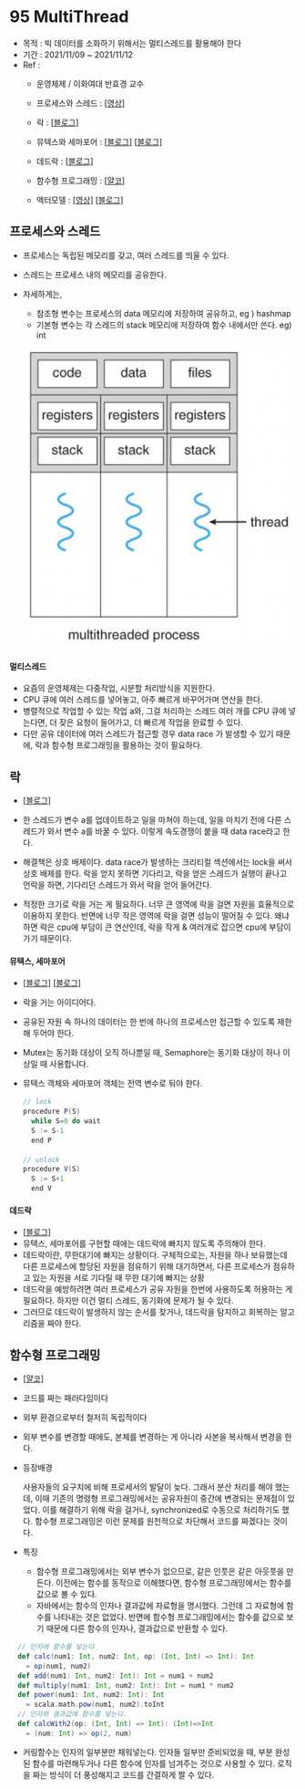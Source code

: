 # 95 MultiThread

- 목적 : 빅 데이터를 소화하기 위해서는 멀티스레드를 활용해야 한다
- 기간 : 2021/11/09 ~ 2021/11/12
- Ref : 
  - 운영체제 / 이화여대 반효경 교수
  - 프로세스와 스레드 : [[영상\]](https://youtu.be/iks_Xb9DtTM)
  - 락 : [[블로그\]](https://popcorntree.tistory.com/84?category=813524)

  - 뮤텍스와 세마포어 : [[블로그\]](https://worthpreading.tistory.com/90) [[블로그\]](https://jwprogramming.tistory.com/13)
  - 데드락 : [[블로그\]](https://chanhuiseok.github.io/posts/cs-2/)
  - 함수형 프로그래밍 : [[얄코\]](https://youtu.be/jVG5jvOzu9Y)
  - 액터모델 : [[영상\]](https://www.youtube.com/watch?v=ELwEdb_pD0k) [[블로그\]](https://github.com/funfunStudy/study/wiki/32장-액터와-동시성)
  



## 프로세스와 스레드

- 프로세스는 독립된 메모리를 갖고, 여러 스레드를 띄울 수 있다.

- 스레드는 프로세스 내의 메모리를 공유한다. 

- 자세하게는, 

  - 참조형 변수는 프로세스의 data 메모리에 저장하여 공유하고, eg ) hashmap 
  - 기본형 변수는 각 스레드의 stack 메모리에 저장하여 함수 내에서만 쓴다. eg) int

  ![프로세스와스레드](./asset/프로세스와스레드02.PNG)

  

#### 멀티스레드

- 요즘의 운영체제는 다중작업, 시분할 처리방식을 지원한다. 
- CPU 큐에 여러 스레드를 넣어놓고, 아주 빠르게 바꾸어가며 연산을 한다.  
- 병렬적으로 작업할 수 있는 작업 a와, 그걸 처리하는 스레드 여러 개를 CPU 큐에 넣는다면, 
  더 잦은 요청이 들어가고, 더 빠르게 작업을 완료할 수 있다.
- 다만 공유 데이터에 여러 스레드가 접근할 경우 data race 가 발생할 수 있기 때문에,
  락과 함수형 프로그래밍을 활용하는 것이 필요하다.

 

## 락

- [[블로그\]](https://popcorntree.tistory.com/84?category=813524)

- 한 스레드가 변수 a를 업데이트하고 일을 마쳐야 하는데, 일을 마치기 전에 다른 스레드가 와서 변수 a를 바꿀 수 있다. 이렇게 속도경쟁이 붙을 때 data race라고 한다.

- 해결책은 상호 배제이다. data race가 발생하는 크리티컬 섹션에서는 lock을 써서 상호 배제를 한다. 락을 얻지 못하면 기다리고, 락을 얻은 스레드가 실행이 끝나고 언락을 하면, 기다리던 스레드가 와서 락을 얻어 들어간다.

- 적정한 크기로 락을 거는 게 필요하다. 너무 큰 영역에 락을 걸면 자원을 효율적으로 이용하지 못한다. 반면에 너무 작은 영역에 락을 걸면 성능이 떨어질 수 있다. 왜냐하면 락은 cpu에 부담이 큰 연산인데, 락을 작게 & 여러개로 잡으면 cpu에 부담이 가기 때문이다.

  

#### 뮤텍스, 세마포어

- [[블로그\]](https://worthpreading.tistory.com/90) [[블로그\]](https://jwprogramming.tistory.com/13)

- 락을 거는 아이디어다.

- 공유된 자원 속 하나의 데이터는 한 번에 하나의 프로세스만 접근할 수 있도록 제한해 두어야 한다.

- Mutex는 동기화 대상이 오직 하나뿐일 때, Semaphore는 동기화 대상이 하나 이상일 때 사용합니다.

- 뮤텍스 객체와 세마포어 객체는 전역 변수로 둬야 한다.

  ```scala
  // lock
  procedure P(S)           
  	while S=0 do wait        
  	S := S-1                     
  	end P
  
  // unlock
  procedure V(S)          
  	S := S+1                 
  	end V                    
  ```



#### 데드락

- [[블로그\]](https://chanhuiseok.github.io/posts/cs-2/)
- 뮤텍스, 세마포어를 구현할 때에는 데드락에 빠지지 않도록 주의해야 한다.
- 데드락이란, 무한대기에 빠지는 상황이다. 구체적으로는, 자원을 하나 보유했는데 다른 프로세스에 할당된 자원을 점유하기 위해 대기하면서, 다른 프로세스가 점유하고 있는 자원을 서로 기다릴 때 무한 대기에 빠지는 상황
- 데드락을 예방하려면 여러 프로세스가 공유 자원을 한번에 사용하도록 허용하는 게 필요하다. 하지만 이건 멀티 스레드, 동기화에 문제가 될 수 있다.
- 그러므로 데드락이 발생하지 않는 순서를 찾거나, 데드락을 탐지하고 회복하는 알고리즘을 짜야 한다.



## 함수형 프로그래밍

- [[얄코\]](https://youtu.be/jVG5jvOzu9Y)

- 코드를 짜는 패러다임이다

- 외부 환경으로부터 철저히 독립적이다

- 외부 변수를 변경할 때에도, 본체를 변경하는 게 아니라 사본을 복사해서 변경을 한다.

- 등장배경

  사용자들의 요구치에 비해 프로세서의 발달이 늦다. 그래서 분산 처리를 해야 했는데, 이때 기존의 명령형 프로그래밍에서는 공유자원이 중간에 변경되는 문제점이 있었다. 이를 해결하기 위해 락을 걸거나, synchronized로 수동으로 처리하기도 했다. 함수형 프로그래밍은 이런 문제를 원천적으로 차단해서 코드를 짜겠다는 것이다.

- 특징

  - 함수형 프로그래밍에서는 외부 변수가 없으므로, 같은 인풋은 같은 아웃풋을 만든다. 이전에는 함수를 동작으로 이해했다면, 함수형 프로그래밍에서는 함수를 값으로 볼 수 있다.
  - 자바에서는 함수의 인자나 결과값에 자료형을 명시했다. 그런데 그 자료형에 함수를 나타내는 것은 없었다. 반면에 함수형 프로그래밍에서는 함수를 값으로 보기 때문에 다른 함수의 인자나, 결과값으로 반환할 수 있다.
  
```scala
  // 인자에 함수를 넣는다
  def calc(num1: Int, num2: Int, op: (Int, Int) => Int): Int 
  	= op(num1, num2)
  def add(num1: Int, num2: Int): Int = num1 + num2
  def multiply(num1: Int, num2: Int): Int = num1 * num2
  def power(num1: Int, num2: Int): Int 
  	= scala.math.pow(num1, num2).toInt
  // 인자와 결과값에 함수를 넣는다.
  def calcWith2(op: (Int, Int) => Int): (Int)=>Int
  	= (num: Int) => op(2, num)
```

- 커링함수는 인자의 일부분만 채워넣는다. 인자들 일부만 준비되었을 때, 부분 완성된 함수를 마련해두거나 다른 함수에 인자를 넘겨주는 것으로 사용할 수 있다. 로직을 짜는 방식이 더 풍성해지고 코드를 간결하게 짤 수 있다.






